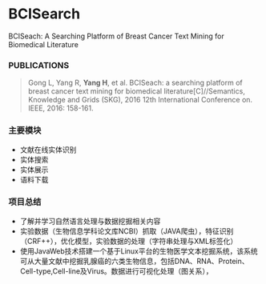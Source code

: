 # BCISearch
BCISeach: A Searching Platform of Breast Cancer Text Mining for Biomedical Literature

### PUBLICATIONS
> Gong L, Yang R, **Yang H**, et al. BCISeach: a searching platform of breast cancer text mining for biomedical literature[C]//Semantics, Knowledge and Grids (SKG), 2016 12th International Conference on. IEEE, 2016: 158-161.

### 主要模块
- 文献在线实体识别
- 实体搜索
- 实体展示
- 语料下载

### 项目总结
- 了解并学习自然语言处理与数据挖掘相关内容
- 实验数据（生物信息学科论文库NCBI）抓取（JAVA爬虫），特征识别（CRF++），优化模型，实验数据的处理（字符串处理与XML标签化）
- 使用JavaWeb技术搭建一个基于Linux平台的生物医学文本挖掘系统，该系统可从大量文献中挖掘乳腺癌的六类生物信息，包括DNA、RNA、Protein、Cell-type,Cell-line及Virus。数据进行可视化处理（图关系），
